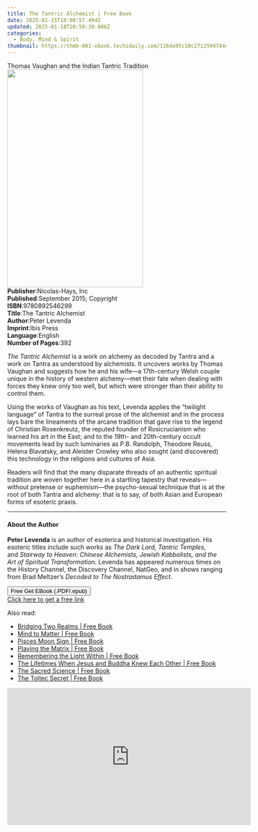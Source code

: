 ```yaml
---
title: The Tantric Alchemist | Free Book
date: 2025-01-15T18:08:57.494Z
updated: 2025-01-18T20:50:39.806Z
categories:
  - Body, Mind & Spirit
thumbnail: https://thmb-001-ebook.techidaily.com/116da95c10c27125947444c7a22a495d4841d617935d63525038ee5b680fdc63.jpg
---
```

<main id="book-container">
  <div class="flex flex-col">
    <div class="book-brief flex-1 py-6 px-4 sm:p-6 md:py-10 md:px-8">
      <!-- brief-->
      <div class="book-brief-main">
        Thomas Vaughan and the Indian Tantric Tradition
      </div>
    </div>
    <div
      class="book-meta-info flex-1 grid gap-4 col-start-1 col-end-3 row-start-1 sm:mb-6 sm:grid-cols-4 lg:gap-6 lg:col-start-2 lg:row-end-6 lg:row-span-6 lg:mb-0"
    >
      <div
        class="book-meta-info-left place-content-center mt-4 p-4 text-sm leading-6 col-start-2 col-span-2 dark:text-slate-400"
      >
        <img
          class="w-full h-500 object-cover rounded-lg sm:h-255 sm:col-span-2 lg:col-span-full"
          src="https://img-001-ebook.techidaily.com/55d20b28d37ddcb2c43de7f45e8281c5cf92ad5084730e8c65507ed4e946493a.jpg"
          alt=""
          width="312"
          height="500"
        />
      </div>
      <div
        class="book-meta-info-right mt-2 col-start-1 row-start-2 col-span-3 self-center"
      >
        <!-- meta data  -->
        <div class="flex flex-col px-4 md:px-8">
          <div class="flex-1">
            <strong>Publisher</strong>:<span class="px-2"
              >Nicolas-Hays, Inc</span
            >
          </div>
          <div class="flex-1">
            <strong>Published</strong>:<span class="px-2"
              >September 2015; Copyright</span
            >
          </div>
          <div class="flex-1">
            <strong>ISBN</strong>:<span class="px-2">9780892546299</span>
          </div>
          <div class="flex-1">
            <strong>Title</strong>:<span class="px-2"
              >The Tantric Alchemist</span
            >
          </div>
          <div class="flex-1">
            <strong>Author</strong>:<span class="px-2">Peter Levenda</span>
          </div>
          <div class="flex-1">
            <strong>Imprint</strong>:<span class="px-2">Ibis Press</span>
          </div>
          <div class="flex-1">
            <strong>Language</strong>:<span class="px-2">English</span>
          </div>
          <div class="flex-1">
            <strong>Number of Pages</strong>:<span class="px-2">392</span>
          </div>
        </div>
      </div>
    </div>
    <div class="book-description flex-1 py-6 px-4 sm:p-6 md:py-10 md:px-8">
      <div class="book-description-main">
        <div accordion-content="" id="description">
          <p>
            <i>The Tantric Alchemist</i>&nbsp;is a work on alchemy as decoded by
            Tantra and a work on Tantra as understood by alchemists. It uncovers
            works by Thomas Vaughan and suggests how he and his wife—a
            17th-century Welsh couple unique in the history of western
            alchemy—met their fate when dealing with forces they knew only too
            well, but which were stronger than their ability to control them.
          </p>
          <p>
            Using the works of Vaughan as his text, Levenda applies the
            “twilight language” of Tantra to the surreal prose of the alchemist
            and in the process lays bare the lineaments of the arcane tradition
            that gave rise to the legend of Christian Rosenkreutz, the reputed
            founder of Rosicrucianism who learned his art in the East; and to
            the 19th- and 20th-century occult movements lead by such luminaries
            as P.B. Randolph, Theodore Reuss, Helena Blavatsky, and Aleister
            Crowley who also sought (and discovered) this technology in the
            religions and cultures of Asia.
          </p>
          <p>
            Readers will find that the many disparate threads of an authentic
            spiritual tradition are woven together here in a startling tapestry
            that reveals—without pretense or euphemism—the psycho-sexual
            technique that is at the root of both Tantra and alchemy: that is to
            say, of both Asian and European forms of esoteric praxis.
          </p>
        </div>
        <div class="accordion-fader"></div>
      </div>
    </div>
    <div class="book-excerpts flex-1 py-6 px-4 sm:p-6 md:py-10 md:px-8">
      <!-- excerpts-->
      <div class="book-excerpts-main">
        <hr />
        <h4 class="placeholder placeholder-heading">
          <span>About the Author</span>
        </h4>
        <p>
          <b>Peter Levenda</b>&nbsp;is an author of esoterica and historical
          investigation. His esoteric titles include such works as&nbsp;<i
            >The Dark Lord, Tantric Temples</i
          >, and&nbsp;<i
            >Stairway to Heaven: Chinese Alchemists, Jewish Kabbalists, and the
            Art of Spiritual Transformation</i
          >. Levenda has appeared numerous times on the History Channel, the
          Discovery Channel, NatGeo, and in shows ranging from Brad
          Meltzer’s&nbsp;<i>Decoded to The Nostradamus Effect</i>.
        </p>
      </div>
    </div>
    <div
      class="book-about-author flex-1 py-6 px-4 sm:p-6 md:py-10 md:px-8"
    ></div>
    <div class="book-free-get flex-1 py-6 px-4 sm:p-6 md:py-10 md:px-8">
      <button
        id="btn-free-get"
        class="bg-blue-500 hover:bg-blue-700 text-white font-bold py-2 px-4 rounded"
      >
        Free Get EBook (.PDF/.epub)
      </button>
      <div id="countdown-display" class="px-2 text-lg mt-2"></div>
      <a
        id="free-link"
        class="hidden bg-blue-500 hover:bg-blue-700 text-white font-bold py-2 px-4 rounded"
        href="https://www.ebooks.com/en-us/book/2120495/the-tantric-alchemist/peter-levenda/"
        target="_blank"
        >Click here to get a free link</a
      >
    </div>
    <script>
      let countdownTime = 0;
      let countdownInterval = null;
      document
        .getElementById('btn-free-get')
        .addEventListener('click', startCountdown);
      function startCountdown() {
        countdownTime = new Date().getTime() + 60000 * 3;
        countdownInterval = setInterval(updateCountdown, 1000);
        document.getElementById('btn-free-get').disabled = true;
        document
          .getElementById('btn-free-get')
          .classList.add('bg-gray-500', 'cursor-not-allowed');
      }
      function updateCountdown() {
        let currentTime = new Date().getTime();
        let timeLeft = countdownTime - currentTime;
        let secondsLeft = Math.floor(timeLeft / 1000);
        document.getElementById('countdown-display').innerHTML =
          `Remaining time: ${secondsLeft} seconds.`;
        if (secondsLeft <= 0) {
          clearInterval(countdownInterval);
          document.getElementById('btn-free-get').classList.add('hidden');
          document.getElementById('free-link').classList.remove('hidden');
          document.getElementById('countdown-display').innerHTML = '';
        }
      }
    </script>
  </div>
</main>

<ins class="adsbygoogle"
      style="display:block"
      data-ad-client="ca-pub-7571918770474297"
      data-ad-slot="8358498916"
      data-ad-format="auto"
      data-full-width-responsive="true"></ins>
    

<span class="atpl-alsoreadstyle">Also read:</span>
<div><ul>
<li><a href="https://novels-ebooks.techidaily.com/96316670-9781401950644-bridging-two-realms/"><u>Bridging Two Realms | Free Book</u></a></li>
<li><a href="https://novels-ebooks.techidaily.com/96316672-9781401955243-mind-to-matter/"><u>Mind to Matter | Free Book</u></a></li>
<li><a href="https://novels-ebooks.techidaily.com/96316671-9781781803745-pisces-moon-sign/"><u>Pisces Moon Sign | Free Book</u></a></li>
<li><a href="https://novels-ebooks.techidaily.com/96316688-9781401950613-playing-the-matrix/"><u>Playing the Matrix | Free Book</u></a></li>
<li><a href="https://novels-ebooks.techidaily.com/96316661-9781401949778-remembering-the-light-within/"><u>Remembering the Light Within | Free Book</u></a></li>
<li><a href="https://novels-ebooks.techidaily.com/96316682-9781401950415-the-lifetimes-when-jesus-and-buddha-knew-each-other/"><u>The Lifetimes When Jesus and Buddha Knew Each Other | Free Book</u></a></li>
<li><a href="https://novels-ebooks.techidaily.com/96316691-9781401952921-the-sacred-science/"><u>The Sacred Science | Free Book</u></a></li>
<li><a href="https://novels-ebooks.techidaily.com/96316674-9781781804391-the-toltec-secret/"><u>The Toltec Secret | Free Book</u></a></li>
</ul></div>

<!-- affiliate ads begin -->
<iframe width="560" height="315" src="https://www.youtube.com/embed/PUDdKOsEN74?si=tkZf-KVinjuwmgx9" title="YouTube video player" frameborder="0" allow="accelerometer; autoplay; clipboard-write; encrypted-media; gyroscope; picture-in-picture; web-share" referrerpolicy="strict-origin-when-cross-origin" allowfullscreen></iframe>
<!-- affiliate ads end -->

